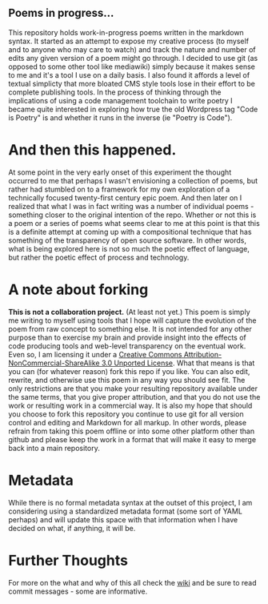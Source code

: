 ## Poems in progress... 
This repository holds work-in-progress poems written in the markdown syntax. It started as an attempt to expose my creative process (to myself and to anyone who may care to watch) and track the nature and number of edits any given version of a poem might go through. I decided to use git (as opposed to some other tool like mediawiki) simply because it makes sense to me and it's a tool I use on a daily basis. I also found it affords a level of textual simplicty that more bloated CMS style tools lose in their effort to be complete publishing tools. In the process of thinking through the implications of using a code management toolchain to write poetry I became quite interested in exploring how true the old Wordpress tag "Code is Poetry" is and whether it runs in the inverse (ie "Poetry is Code").

# And then this happened.
At some point in the very early onset of this experiment the thought occurred to me that perhaps I wasn't envisioning a collection of poems, but rather had stumbled on to a framework for my own exploration of a technically focused twenty-first century epic poem. And then later on I realized that what I was in fact writing was a number of individual poems - something closer to the original intention of the repo. Whether or not this is a poem or a series of poems what seems clear to me at this point is that this is a definite attempt at coming up with a compositional technique that has something of the transparency of open source software. In other words, what is being explored here is not so much the poetic effect of language, but rather the poetic effect of process and technology.

# A note about forking
**This is not a collaboration project.** (At least not yet.) This poem is simply me writing to myself using tools that I hope will capture the evolution of the poem from raw concept to something else. It is not intended for any other purpose than to exercise my brain and provide insight into the effects of code producing tools and web-level transparency on the eventual work. Even so, I am licensing it under a [Creative Commons Attribution-NonCommercial-ShareAlike 3.0 Unported License](http://creativecommons.org/licenses/by-nc-sa/3.0/deed.en_US). What that means is that you can (for whatever reason) fork this repo if you like. You can also edit, rewrite, and otherwise use this poem in any way you should see fit. The only restrictions are that you make your resulting repository available under the same terms, that you give proper attribution, and that you do not use the work or resulting work in a commercial way. It is also my hope that should you choose to fork this repository you continue to use git for all version control and editing and Markdown for all markup. In other words, please refrain from taking this poem offline or into some other platform other than github and please keep the work in a format that will make it easy to merge back into a main repository.

# Metadata
While there is no formal metadata syntax at the outset of this project, I am considering using a standardized metadata format (some sort of YAML perhaps) and will update this space with that information when I have decided on what, if anything, it will be.

# Further Thoughts
For more on the what and why of this all check the [wiki](http://github.com/mturro/poem/wiki) and be sure to read commit messages - some are informative.
